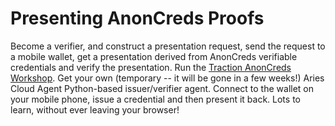 # Presenting AnonCreds Proofs

Become a verifier, and construct a presentation request, send the request to a
mobile wallet, get a presentation derived from AnonCreds verifiable credentials
and verify the presentation. Run the [Traction AnonCreds Workshop]. Get your own
(temporary -- it will be gone in a few weeks!) Aries Cloud Agent Python-based
issuer/verifier agent. Connect to the wallet on your mobile phone, issue a
credential and then present it back. Lots to learn, without ever leaving your
browser!

[Traction AnonCreds Workshop]: https://github.com/bcgov/traction/blob/0.12.1/docs/traction-anoncreds-workshop.md
